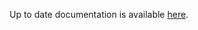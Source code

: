 <!-- DO NOT EDIT THIS FILE MANUALLY -->
<!-- Please read https://github.com/linuxserver/docker-rdesktop/blob/ubuntu-i3/.github/CONTRIBUTING.md -->
Up to date documentation is available [here](https://github.com/linuxserver/docker-rdesktop/blob/ubuntu-xfce/README.md).
